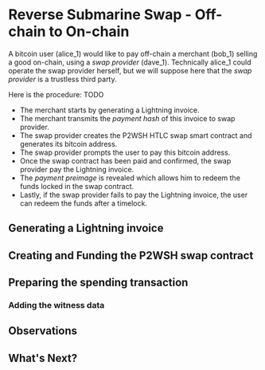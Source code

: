 # Reverse Submarine Swap - Off-chain to On-chain

A bitcoin user (alice_1) would like to pay off-chain a merchant (bob_1) selling a good on-chain, using a *swap provider* (dave_1).
Technically alice_1 could operate the swap provider herself, but we will suppose here that the *swap provider* is a trustless third party.

Here is the procedure: TODO
* The merchant starts by generating a Lightning invoice.
* The merchant transmits the *payment hash* of this invoice to swap provider. 
* The swap provider creates the P2WSH HTLC swap smart contract and generates its bitcoin address.
* The swap provider prompts the user to pay this bitcoin address. 
* Once the swap contract has been paid and confirmed, the swap provider pay the Lightning invoice.
* The _payment preimage_ is revealed which allows him to redeem the funds locked in the swap contract.
* Lastly, if the swap provider fails to pay the Lightning invoice, the user can redeem the funds after a timelock.

## Generating a Lightning invoice

## Creating and Funding the P2WSH swap contract

## Preparing the spending transaction

### Adding the witness data

## Observations

## What's Next?